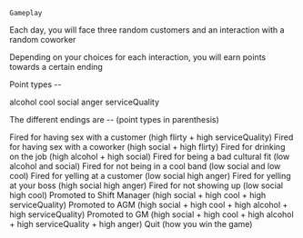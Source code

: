 ```
Gameplay
```

Each day, you will face three random customers and an interaction with a random coworker<br>

Depending on your choices for each interaction, you will earn points towards a certain ending<br>


Point types --

alcohol
cool
social
anger
serviceQuality

The different endings are -- (point types in parenthesis)

Fired for having sex with a customer (high flirty + high serviceQuality)
Fired for having sex with a coworker (high social + high flirty)
Fired for drinking on the job (high alcohol + high social)
Fired for being a bad cultural fit (low alcohol and social)
Fired for not being in a cool band (low social and low cool)
Fired for yelling at a customer (low social high anger)
Fired for yelling at your boss (high social high anger)
Fired for not showing up (low social high cool)
Promoted to Shift Manager (high social + high cool + high serviceQuality)
Promoted to AGM (high social + high cool + high alcohol + high serviceQuality)
Promoted to GM (high social + high cool + high alcohol + high serviceQuality + high anger)
Quit (how you win the game)
